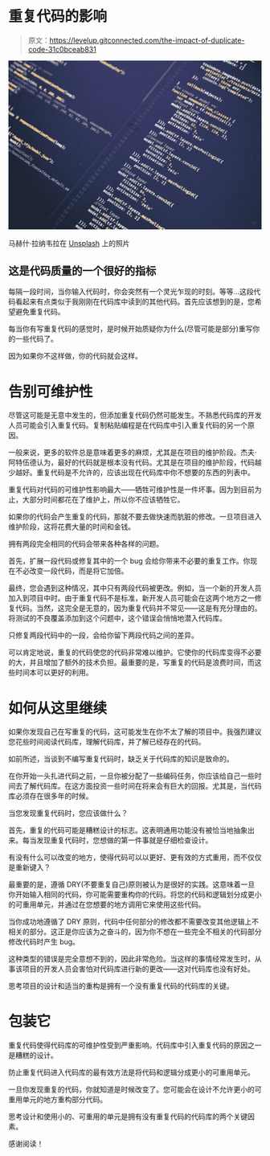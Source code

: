 # 重复代码的影响

> 原文：<https://levelup.gitconnected.com/the-impact-of-duplicate-code-31c0bceab831>

![](img/929949b0bafa7514471822c44bf9e050.png)

马赫什·拉纳韦拉在 [Unsplash](https://unsplash.com?utm_source=medium&utm_medium=referral) 上的照片

## 这是代码质量的一个很好的指标

每隔一段时间，当你输入代码时，你会突然有一个灵光乍现的时刻。等等…这段代码看起来有点类似于我刚刚在代码库中读到的其他代码。首先应该想到的是，您希望避免重复代码。

每当你有写重复代码的感觉时，是时候开始质疑你为什么(尽管可能是部分)重写你的一些代码了。

因为如果你不这样做，你的代码就会这样。

# 告别可维护性

尽管这可能是无意中发生的，但添加重复代码仍然可能发生。不熟悉代码库的开发人员可能会引入重复代码。复制粘贴编程是在代码库中引入重复代码的另一个原因。

一般来说，更多的软件总是意味着更多的麻烦，尤其是在项目的维护阶段。杰夫·阿特伍德认为，最好的代码就是根本没有代码。尤其是在项目的维护阶段，代码越少越好。重复代码是不允许的，应该出现在代码库中你不想要的东西的列表中。

重复代码对代码的可维护性影响最大——牺牲可维护性是一件坏事。因为到目前为止，大部分时间都花在了维护上，所以你不应该牺牲它。

如果你的代码会产生重复的代码，那就不要去做快速而肮脏的修改。一旦项目进入维护阶段，这将花费大量的时间和金钱。

拥有两段完全相同的代码会带来各种各样的问题。

首先，扩展一段代码或修复其中的一个 bug 会给你带来不必要的重复工作。你现在不必改变一段代码，而是将它加倍。

最终，您会遇到这种情况，其中只有两段代码被更改。例如，当一个新的开发人员加入到项目中时。由于重复代码不是标准，新开发人员可能会在这两个地方之一修复代码。当然，这完全是无意的，因为重复代码并不常见——这是有充分理由的。将测试的不良覆盖添加到这个问题中，这个错误会悄悄地潜入代码库。

只修复两段代码中的一段，会给你留下两段代码之间的差异。

可以肯定地说，重复的代码使您的代码非常难以维护。它使你的代码库变得不必要的大，并且增加了额外的技术负担。最重要的是，写重复的代码是浪费时间，而这些时间本可以更好的利用。

# 如何从这里继续

如果你发现自己在写重复的代码，这可能发生在你不太了解的项目中。我强烈建议您花些时间阅读代码库，理解代码库，并了解已经存在的代码。

如前所述，当谈到不编写重复代码时，缺乏关于代码库的知识是致命的。

在你开始一头扎进代码之前，一旦你被分配了一些编码任务，你应该给自己一些时间去了解代码库。在这方面投资一些时间在将来会有巨大的回报。尤其是，当代码库必须存在很多年的时候。

当您发现重复代码时，您应该做什么？

首先，重复的代码可能是糟糕设计的标志。这表明通用功能没有被恰当地抽象出来。每当发现重复代码时，您想做的第一件事就是仔细检查设计。

有没有什么可以改变的地方，使得代码可以以更好、更有效的方式重用，而不仅仅是重新键入？

最重要的是，遵循 DRY(不要重复自己)原则被认为是很好的实践。这意味着一旦你开始输入相同的代码，你可能需要重构你的代码。将您的代码和逻辑划分成更小的可重用单元，并通过在您想要的地方调用它来使用这些代码。

当你成功地遵循了 DRY 原则，代码中任何部分的修改都不需要改变其他逻辑上不相关的部分。这正是你应该为之奋斗的，因为你不想在一些完全不相关的代码部分修改代码时产生 bug。

这种类型的错误是完全意想不到的，因此非常危险。当这样的事情经常发生时，从事该项目的开发人员会害怕对代码库进行新的更改——这对代码库也没有好处。

思考项目的设计和适当的重构是拥有一个没有重复代码的代码库的关键。

# 包装它

重复代码使得代码库的可维护性受到严重影响。代码库中引入重复代码的原因之一是糟糕的设计。

防止重复代码进入代码库的最有效方法是将代码和逻辑分成更小的可重用单元。

一旦你发现重复的代码，你就知道是时候改变了。您可能会在设计不允许更小的可重用单元的地方重构部分代码。

思考设计和使用小的、可重用的单元是拥有没有重复代码的代码库的两个关键因素。

感谢阅读！